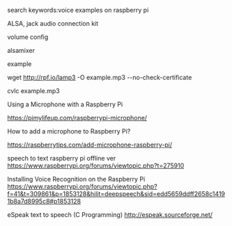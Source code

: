 search keywords:voice examples on raspberry pi

ALSA, jack audio connection kit

volume config

alsamixer

example

wget http://rpf.io/lamp3 -O example.mp3 --no-check-certificate

cvlc example.mp3


Using a Microphone with a Raspberry Pi

https://pimylifeup.com/raspberrypi-microphone/

How to add a microphone to Raspberry Pi?

https://raspberrytips.com/add-microphone-raspberry-pi/

speech to text raspberry pi offline ver
https://www.raspberrypi.org/forums/viewtopic.php?t=275910

Installing Voice Recognition on the Raspberry Pi
https://www.raspberrypi.org/forums/viewtopic.php?f=41&t=309861&p=1853128&hilit=deepspeech&sid=edd5659ddff2658c14191b8a7d8995c8#p1853128

eSpeak text to speech (C Programming)
http://espeak.sourceforge.net/
